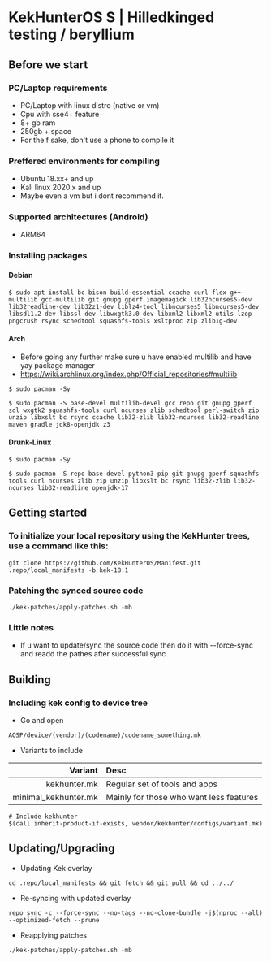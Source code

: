 KekHunterOS S | Hilledkinged testing / beryllium
===========

Before we start
--------------------------------------------
### PC/Laptop requirements
* PC/Laptop with linux distro (native or vm)
* Cpu with sse4+ feature
* 8+ gb ram
* 250gb + space
* For the f sake, don't use a phone to compile it
### Preffered environments for compiling
* Ubuntu 18.xx+ and up
* Kali linux 2020.x and up
* Maybe even a vm but i dont recommend it.
### Supported architectures (Android)
* ARM64

### Installing packages

#### Debian
```
$ sudo apt install bc bison build-essential ccache curl flex g++-multilib gcc-multilib git gnupg gperf imagemagick lib32ncurses5-dev lib32readline-dev lib32z1-dev liblz4-tool libncurses5 libncurses5-dev libsdl1.2-dev libssl-dev libwxgtk3.0-dev libxml2 libxml2-utils lzop pngcrush rsync schedtool squashfs-tools xsltproc zip zlib1g-dev 
```
#### Arch
* Before going any further make sure u have enabled multilib and have yay package manager
* https://wiki.archlinux.org/index.php/Official_repositories#multilib
```
$ sudo pacman -Sy

$ sudo pacman -S base-devel multilib-devel gcc repo git gnupg gperf sdl wxgtk2 squashfs-tools curl ncurses zlib schedtool perl-switch zip unzip libxslt bc rsync ccache lib32-zlib lib32-ncurses lib32-readline maven gradle jdk8-openjdk z3
```
#### Drunk-Linux
```
$ sudo pacman -Sy

$ sudo pacman -S repo base-devel python3-pip git gnupg gperf squashfs-tools curl ncurses zlib zip unzip libxslt bc rsync lib32-zlib lib32-ncurses lib32-readline openjdk-17
```

Getting started
---------------

### To initialize your local repository using the KekHunter trees, use a command like this:
```
git clone https://github.com/KekHunterOS/Manifest.git .repo/local_manifests -b kek-18.1
```
### Patching the synced source code
```
./kek-patches/apply-patches.sh -mb
```
### Little notes
* If u want to update/sync the source code then do it with --force-sync and readd the pathes after successful sync.


Building
---------------
### Including kek config to device tree
* Go and open
```
AOSP/device/(vendor)/(codename)/codename_something.mk
```
* Variants to include

Variant               | Desc
---------------------:|:--------------------------------------
kekhunter.mk          | Regular set of tools and apps
minimal_kekhunter.mk  | Mainly for those who want less features

```
# Include kekhunter
$(call inherit-product-if-exists, vendor/kekhunter/configs/variant.mk)
```

Updating/Upgrading
---------------
* Updating Kek overlay
```
cd .repo/local_manifests && git fetch && git pull && cd ../../
```
* Re-syncing with updated overlay
```
repo sync -c --force-sync --no-tags --no-clone-bundle -j$(nproc --all) --optimized-fetch --prune
```
* Reapplying patches
```
./kek-patches/apply-patches.sh -mb
```
